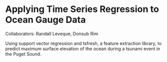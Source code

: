 # Applying Time Series Regression to Ocean Gauge Data
Collaborators: Randall Leveque, Donsub Rim

Using support vector regression and tsfresh, a feature extraction library, to predict maximum surface elevation of the ocean during a tsunami event in the Puget Sound.
